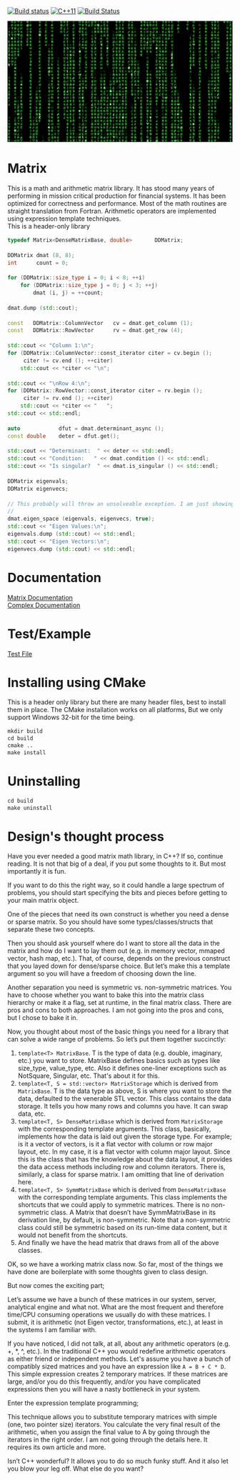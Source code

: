 [![Build status](https://ci.appveyor.com/api/projects/status/acuqcseoi6y19wp4?svg=true)](https://ci.appveyor.com/project/hosseinmoein/matrix)
[![C++11](https://img.shields.io/badge/C%2B%2B-11-blue.svg)](https://isocpp.org/std/the-standard )
[![Build Status](https://travis-ci.org/hosseinmoein/Matrix.svg?branch=master)](https://travis-ci.org/hosseinmoein/Matrix)

![Alt text](docs/Matrix.jpeg "Matrix")

# Matrix
This is a math and arithmetic matrix library. It has stood many years of performing in mission critical production for financial systems. It has been optimized for correctness and performance.
Most of the math routines are straight translation from Fortran. Arithmetic operators are implemented using expression template techniques.<BR>
This is a header-only library

```CPP
typedef Matrix<DenseMatrixBase, double>       DDMatrix;

DDMatrix dmat (8, 8);
int      count = 0;

for (DDMatrix::size_type i = 0; i < 8; ++i)
    for (DDMatrix::size_type j = 0; j < 3; ++j)
        dmat (i, j) = ++count;

dmat.dump (std::cout);

const   DDMatrix::ColumnVector   cv = dmat.get_column (1);
const   DDMatrix::RowVector      rv = dmat.get_row (4);

std::cout << "Column 1:\n";
for (DDMatrix::ColumnVector::const_iterator citer = cv.begin ();
     citer != cv.end (); ++citer)
    std::cout << *citer << "\n";

std::cout << "\nRow 4:\n";
for (DDMatrix::RowVector::const_iterator citer = rv.begin ();
     citer != rv.end (); ++citer)
    std::cout << *citer << "   ";
std::cout << std::endl;

auto            dfut = dmat.determinant_async ();
const double    deter = dfut.get();

std::cout << "Determinant:  " << deter << std::endl;
std::cout << "Condition:   " << dmat.condition () << std::endl;
std::cout << "Is singular?  " << dmat.is_singular () << std::endl;

DDMatrix eigenvals;
DDMatrix eigenvecs;

// This probably will throw an unsolveable exception. I am just showing the interface
//
dmat.eigen_space (eigenvals, eigenvecs, true);
std::cout << "Eigen Values:\n";
eigenvals.dump (std::cout) << std::endl;
std::cout << "Eigen Vectors:\n";
eigenvecs.dump (std::cout) << std::endl;
```

# Documentation
[Matrix Documentation](docs/MatrixDoc.pdf)<BR>
[Complex Documentation](include/Complex.h)

# Test/Example
[Test File](src/matrix_tester.cc)

# Installing using CMake
This is a header only library but there are many header files, best to
install them in place. The CMake installation works on all platforms,
But we only support Windows 32-bit for the time being.

```
mkdir build
cd build
cmake ..
make install
```

# Uninstalling
```
cd build
make uninstall
```

# Design's thought process
Have you ever needed a good matrix math library, in C++? If so, continue reading. It is not that big of a deal, if you put some thoughts to it. But most importantly it is fun.

If you want to do this the right way, so it could handle a large spectrum of problems, you should start specifying the bits and pieces before getting to your main matrix object.

One of the pieces that need its own construct is whether you need a dense or sparse matrix. So you should have some types/classes/structs that separate these two concepts.

Then you should ask yourself where do I want to store all the data in the matrix and how do I want to lay them out (e.g. in memory vector, mmaped vector, hash map, etc.). That, of course, depends on the previous construct that you layed down for dense/sparse choice. But let’s make this a template argument so you will have a freedom of choosing down the line.

Another separation you need is symmetric vs. non-symmetric matrices. You have to choose whether you want to bake this into the matrix class hierarchy or make it a flag, set at runtime, in the final matrix class. There are pros and cons to both approaches. I am not going into the pros and cons, but I chose to bake it in.

Now, you thought about most of the basic things you need for a library that can solve a wide range of problems. So let’s put them together succinctly:

1) `template<T> MatrixBase`. T is the type of data (e.g. double, imaginary, etc.) you want to store. MatrixBase defines basics such as types like size_type, value_type, etc. Also it defines one-liner exceptions such as NotSquare, Singular, etc. That's about it for this.
2) `template<T, S = std::vector> MatrixStorage` which is derived from `MatrixBase`. T is the data type as above, S is where you want to store the data, defaulted to the venerable STL vector. This class contains the data storage. It tells you how many rows and columns you have. It can swap data, etc.
3) `template<T, S> DenseMatrixBase` which is derived from `MatrixStorage` with the corresponding template arguments. This class, basically, implements how the data is laid out given the storage type. For example; is it a vector of vectors, is it a flat vector with column or row major layout, etc. In my case, it is a flat vector with column major layout. Since this is the class that has the knowledge about the data layout, it provides the data access methods including row and column iterators. There is, similarly, a class for sparse matrix. I am omitting that line of derivation here.
4) `template<T, S> SymmMatrixBase` which is derived from `DenseMatrixBase` with the corresponding template arguments. This class implements the shortcuts that we could apply to symmetric matrices. There is no non-symmetric class. A Matrix that doesn’t have SymmMatrixBase in its derivation line, by default, is non-symmetric. Note that a non-symmetric class could still be symmetric based on its run-time data content, but it would not benefit from the shortcuts.
5) And finally we have the head matrix that draws from all of the above classes.


OK, so we have a working matrix class now. So far, most of the things we have done are boilerplate with some thoughts given to class design.

But now comes the exciting part;

Let’s assume we have a bunch of these matrices in our system, server, analytical engine and what not. What are the most frequent and therefore time/CPU consuming operations we usually do with these matrices. I submit, it is arithmetic (not Eigen vector, transformations, etc.), at least in the systems I am familiar with.

If you have noticed, I did not talk, at all, about any arithmetic operators (e.g. +, *, ^, etc.). In the traditional C++ you would redefine arithmetic operators as either friend or independent methods. Let's assume you have a bunch of compatibly sized matrices and you have an expression like `A = B + C * D`. This simple expression creates 2 temporary matrices. If these matrices are large, and/or you do this frequently, and/or you have complicated expressions then you will have a nasty bottleneck in your system.

Enter the expression template programming;

This technique allows you to substitute temporary matrices with simple (one, two pointer size) iterators. You calculate the very final result of the arithmetic, when you assign the final value to A by going through the iterators in the right order.
I am not going through the details here. It requires its own article and more. 

Isn’t C++ wonderful? It allows you to do so much funky stuff. And it also let you blow your leg off. What else do you want?
